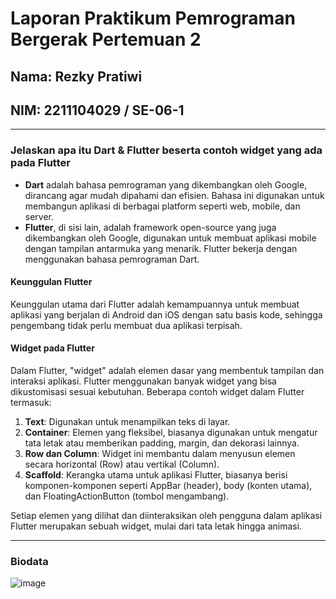 # Laporan Praktikum Pemrograman Bergerak Pertemuan 2

## Nama: Rezky Pratiwi
## NIM: 2211104029 / SE-06-1  

---

###  Jelaskan apa itu Dart & Flutter beserta contoh widget yang ada pada Flutter  

- **Dart** adalah bahasa pemrograman yang dikembangkan oleh Google, dirancang agar mudah dipahami dan efisien. Bahasa ini digunakan untuk membangun aplikasi di berbagai platform seperti web, mobile, dan server.  
- **Flutter**, di sisi lain, adalah framework open-source yang juga dikembangkan oleh Google, digunakan untuk membuat aplikasi mobile dengan tampilan antarmuka yang menarik. Flutter bekerja dengan menggunakan bahasa pemrograman Dart.  

#### Keunggulan Flutter  
Keunggulan utama dari Flutter adalah kemampuannya untuk membuat aplikasi yang berjalan di Android dan iOS dengan satu basis kode, sehingga pengembang tidak perlu membuat dua aplikasi terpisah.  

#### Widget pada Flutter  
Dalam Flutter, "widget" adalah elemen dasar yang membentuk tampilan dan interaksi aplikasi. Flutter menggunakan banyak widget yang bisa dikustomisasi sesuai kebutuhan. Beberapa contoh widget dalam Flutter termasuk:
1. **Text**: Digunakan untuk menampilkan teks di layar.  
2. **Container**: Elemen yang fleksibel, biasanya digunakan untuk mengatur tata letak atau memberikan padding, margin, dan dekorasi lainnya.  
3. **Row dan Column**: Widget ini membantu dalam menyusun elemen secara horizontal (Row) atau vertikal (Column).  
4. **Scaffold**: Kerangka utama untuk aplikasi Flutter, biasanya berisi komponen-komponen seperti AppBar (header), body (konten utama), dan FloatingActionButton (tombol mengambang).  

Setiap elemen yang dilihat dan diinteraksikan oleh pengguna dalam aplikasi Flutter merupakan sebuah widget, mulai dari tata letak hingga animasi.  

---

### Biodata
![image](UNGUIDED/praktikum_2/assets/biodata.png)

